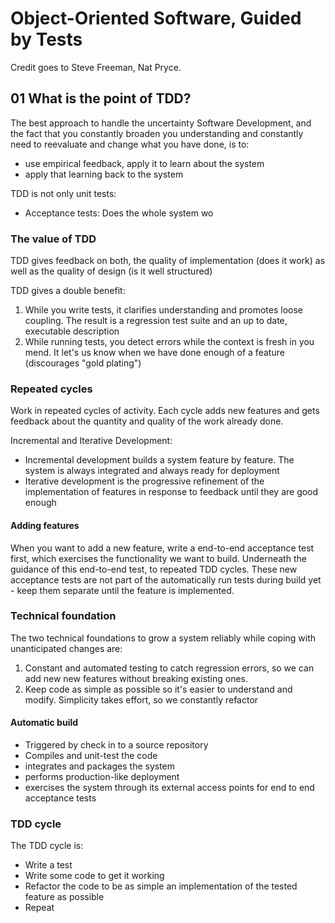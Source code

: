 # Object-Oriente​d Software, Guided by Tests

Credit goes to Steve Freeman, Nat Pryce.

## 01 What is the point of TDD?

The best approach to handle the uncertainty Software Development, and the fact 
that you constantly broaden you understanding and constantly need to reevaluate and change what you have done,
is to:

* use empirical feedback, apply it to learn about the system
* apply that learning back to the system

TDD is not only unit tests:

* Acceptance tests: Does the whole system wo

### The value of TDD
TDD gives feedback on both, the quality of implementation (does it work) as well as the quality of design (is it well structured)

TDD gives a double benefit:

1. While you write tests, it clarifies understanding and promotes loose coupling. The result is a 
regression test suite and an up to date, executable description
1. While running tests, you detect errors while the context is fresh in you mend. It let's us know when we 
have done enough of a feature (discourages "gold plating")

### Repeated cycles

Work in repeated cycles of activity. Each cycle adds new features and gets feedback about the quantity 
and quality of the work already done.

Incremental and Iterative Development:

* Incremental development builds a system feature by feature. The system is always integrated and always ready for deployment
* Iterative development is the progressive refinement of the implementation of features in response to feedback until they are good enough

#### Adding features
When you want to add a new feature, write a end-to-end acceptance test first, which exercises the 
functionality we want to build. Underneath the guidance of this end-to-end test, to repeated TDD cycles. 
These new acceptance tests are not part of the automatically run tests during build yet - keep them separate
until the feature is implemented.

###  Technical foundation
The two technical foundations to grow a system reliably while coping with unanticipated changes are:

1. Constant and automated testing to catch regression errors, so we can add new new features without breaking existing ones.
1. Keep code as simple as possible so it's easier to understand and modify. Simplicity takes effort, so we constantly refactor

#### Automatic build

* Triggered by check in to a source repository
* Compiles and unit-test the code
* integrates and packages the system
* performs production-like deployment
* exercises the system through its external access points for end to end acceptance tests

### TDD cycle

The TDD cycle is:

* Write a test
* Write some code to get it working
* Refactor the code to be as simple an implementation of the tested feature as possible
* Repeat

